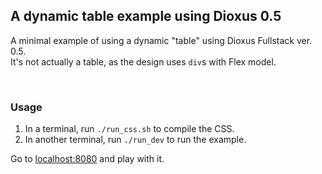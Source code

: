 ## A dynamic table example using Dioxus 0.5

A minimal example of using a dynamic "table" using Dioxus Fullstack ver. 0.5.<br/>
It's not actually a table, as the design uses `div`s with Flex model.

<br/>

### Usage

1. In a terminal, run `./run_css.sh` to compile the CSS.
2. In another terminal, run `./run_dev` to run the example.

Go to [localhost:8080](http://localhost:8080) and play with it.
